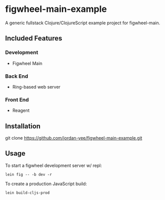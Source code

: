 # figwheel-main-example

A generic fullstack Clojure/ClojureScript example project for figwheel-main.

## Included Features

### Development
- Figwheel Main

### Back End
- Ring-based web server

### Front End
- Reagent

## Installation

git clone https://github.com/jordan-yee/figwheel-main-example.git

## Usage

To start a figwheel development server w/ repl:

    lein fig -- -b dev -r

To create a production JavaScript build:

    lein build-cljs-prod
